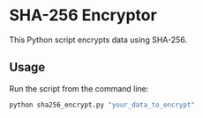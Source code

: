 # SHA-256 Encryptor

This Python script encrypts data using SHA-256.

## Usage

Run the script from the command line:

```bash
python sha256_encrypt.py "your_data_to_encrypt"
